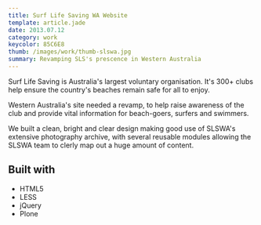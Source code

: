 ```yaml
---
title: Surf Life Saving WA Website
template: article.jade
date: 2013.07.12
category: work
keycolor: 85C6E8
thumb: /images/work/thumb-slswa.jpg
summary: Revamping SLS's prescence in Western Australia
---
```


Surf Life Saving is Australia's largest voluntary organisation. It's 300+ clubs help ensure the country's beaches remain safe for all to enjoy.

Western Australia's site needed a revamp, to help raise awareness of the club and provide vital information for beach-goers, surfers and swimmers.

We built a clean, bright and clear design making good use of SLSWA's extensive photography archive, with several reusable modules allowing the SLSWA team to clerly map out a huge amount of content.

## Built with

- HTML5
- LESS
- jQuery
- Plone




